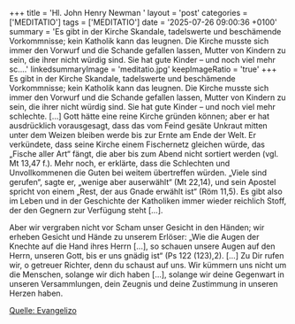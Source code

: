 +++
title = 'Hl. John Henry Newman  '
layout = 'post'
categories = ['MEDITATIO']
tags = ['MEDITATIO']
date = '2025-07-26 09:00:36 +0100'
summary = 'Es gibt in der Kirche Skandale, tadelswerte und beschämende Vorkommnisse; kein Katholik kann das leugnen. Die Kirche musste sich immer den Vorwurf und die Schande gefallen lassen, Mutter von Kindern zu sein, die ihrer nicht würdig sind. Sie hat gute Kinder – und noch viel mehr sc....'
linkedsummaryImage = 'meditatio.jpg'
keepImageRatio = 'true'
+++
Es gibt in der Kirche Skandale, tadelswerte und beschämende Vorkommnisse; kein Katholik kann das leugnen. Die Kirche musste sich immer den Vorwurf und die Schande gefallen lassen, Mutter von Kindern zu sein, die ihrer nicht würdig sind. Sie hat gute Kinder – und noch viel mehr schlechte.<!--more--> [...] Gott hätte eine reine Kirche gründen können; aber er hat ausdrücklich vorausgesagt, dass das vom Feind gesäte Unkraut mitten unter dem Weizen bleiben werde bis zur Ernte am Ende der Welt. Er verkündete, dass seine Kirche einem Fischernetz gleichen würde, das „Fische aller Art“ fängt, die aber bis zum Abend nicht sortiert werden (vgl. Mt 13,47 f.). Mehr noch, er erklärte, dass die Schlechten und Unvollkommenen die Guten bei weitem übertreffen würden. „Viele sind gerufen“, sagte er, „wenige aber auserwählt“ (Mt 22,14), und sein Apostel spricht von einem „Rest, der aus Gnade erwählt ist“ (Röm 11,5). Es gibt also im Leben und in der Geschichte der Katholiken immer wieder reichlich Stoff, der den Gegnern zur Verfügung steht […].
 
Aber wir vergraben nicht vor Scham unser Gesicht in den Händen; wir erheben Gesicht und Hände zu unserem Erlöser: „Wie die Augen der Knechte auf die Hand ihres Herrn [...], so schauen unsere Augen auf den Herrn, unseren Gott, bis er uns gnädig ist“ (Ps 122 (123),2). […] Zu Dir rufen wir, o getreuer Richter, denn du schaust auf uns. Wir kümmern uns nicht um die Menschen, solange wir dich haben [...], solange wir deine Gegenwart in unseren Versammlungen, dein Zeugnis und deine Zustimmung in unseren Herzen haben.  
 



[Quelle: Evangelizo](https://evangeliumtagfuertag.org/DE/gospel)
